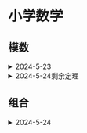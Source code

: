# 小学数学

## 模数

<details>
<summary>2024-5-23</summary>

$$
A = 1 \times 3 \times 5 \times 7 \times 9 \times 11 \times \cdots \cdots \times 2023 \text{的末两位是多少？}
$$

小学题应该找规律就可以了吧，十位乘十位就是整百，所以只要算1×3×5×7×9，然后用周期性规律得出，类似组合问题的本来就应该先简单枚举 去体会 再找到突破口。
这里我想利用同余的乘积性质来分析这个问题。

求末两位数就是模100，就是求除以25和除以4的余数。A一定是25的倍数，这样末两位数只能是00，25，50，75. 由于默认是奇数2023，那么只能是25或75两个的一个。

$\color{red} \text{如果这个数A模4余1就是25，A模4余3就是75.}$

奇数模4的结果是1和-1的交叉出现 

$$
\text{余为正是} 1 \equiv 1 \pmod 4 \equiv 5 \pmod 4 \equiv 9 \pmod 4 \equiv \cdots \cdots  \newline
\text{余为负是} -1 \equiv 3 \pmod 4 \equiv 7 \pmod 4 \equiv 11 \pmod 4 \equiv \cdots \cdots  \newline
\text{而} \lceil {2023/4} \rceil = 2024 = 4 \times 506 \to 2023 = 4 \times 506 - 1
$$

由此得出最后的余为负的共有506个，偶数个-1的结果是1，这样A模4的结果就是1，A的末两位数就是25.

把问题扩展一下，就是数A的末三位数是多少呢？

就是求模1000，分别除以125和除以8的余数。数A一定是125的倍数，且为奇数，那么它的末三位数一定是

$125 \times 1 = 125, 125 \times 3 = 375， 125 \times 5 = 625, 125 \times 7 = 875 $

$$
125 \equiv 5 \pmod 8, 375 \equiv 7 \pmod 8, 625 \equiv 1 \pmod 8, 875 \equiv 3 \pmod 8. 
$$

现在的问题变成求数A莫8后的余数，由于连续8个整数是模8的一个完全剩余系，这里只有奇数，所以每四个数为一组，每组四个数除以8的余数分别是1，3，5，7，即1，3，-3，-1。它们的乘积除以8的余数是1.

1到2024是的自然数一共有2024个，其中一半的奇数，共有1012，1012恰好是4的倍数，刚好四个数一组分完。

$$
1 \times 3 \times 5 \times 7 \times 9 \times 11 \times 13 \times 15 \times \cdots \cdots \times 2023 \newline
= (1 \times 3 \times 5 \times 7) \times (9 \times 11 \times 13 \times 15) \times \cdots \cdots \times (2017 \times 2019 \times 2021 \times 2023) \newline
\equiv = 1 \times 1 \times \cdots \cdots \times 1 \equiv 1 \pmod 8
$$

所以答案是末三位数是625

</details>

<details>
<summary>2024-5-24剩余定理</summary>


就是组合数学中的同余概念

中国古代的一道算术题，原载《孙子算经》，为卷下第二十六题。

今有物，不知其数，三三数之，剩二，五五数之，剩三，七七数之，剩二。问：物几何？答曰：二十三

用现代代数式表示是

$ x \equiv 2 \pmod 3 \equiv 3 \pmod 5 \equiv 2 \pmod 7$

即求同余式的整数解。

明代著名的大数学家程大位，在他所著的《算法统宗》中，对于这种解“孙子问题”的方法，还编出了四句歌诀，名曰《孙子歌诀》：

“三人同行七十稀，五树梅花廿一枝，七子团圆正半月，除百零五便得知”。

网上流传的“韩信点兵”问题（另一版本）：他带1500名士兵去打仗，战死四百多。余者，3人一排，多出2人；5人一排，多出4人；7人一排，多出6人。问活着的士兵人数？

$ x \equiv (2 \times 70 + 4 \times 21 + 6 \times 15) \pmod 105 = 104 \to 104 + 9 \times 105 = 1049$

可参考[数论笔记](/exercises/number.theory.md)中的关于同余定理。

</details>

## 组合

<details>
<summary>2024-5-24</summary>

一个自然数经过不同的排列，可以组成不同的多位数，例如102，共有4中不同的排列方法。
102，120，201，210。那问有9种排列方法的4位数共有多少个呢？

分析：采用分类方法讨论，设这4位数表示位用字母来表示

一、如果4位没有相同的数字，即abcd型。
1. 如果没有数字0，共有4！=24种排列方法，不符合题意
2. 如果有数字0，不能排在第一位，共有3 x 3！= 18种排列方法，不符合题意

二、存在一个相同的数字时，即aabc型。
1. 如果没有数字0，先放置b共有4种，再放置c有三种。一共有4 x 3 = 12种，不符合题意
1. 如果有数字0，有两种可能性
    - a是0，即bc00型，由于0不能在最左边，后面三个位置放置两个0一共有三种，剩下两个位置放置ab，有两种方法，共有2 x 3 = 6种方法，不符合题意。
    - b或c是0，即aab0型，由于0不能放在最左边，有三种方法，剩下的非a也可以放置在3个不同的地方，剩下的两个位置刚好给a，这样一共有3 x 3 = 9种类型，符合题意。

即现在问题是aab0型的排列组合了，a有9种选择，b有8种选择，它们排列方式有9种，一共有9 x 8 x 9 = 648四位数满足要求。

三、如果存在两个两两相同的数字，即aabb型，a或b一定存在一个不为0的数字，就是类型二分析的一种情况。设a不为0，在四个位置中选两个位置放置b，一共3 x 2 = 6种，不符合题意。
四、如果是aaaa型或aaab型，排列方式都小于6，不符合题意

这种题型也是慢慢地分析，分类后一一判断。本题也可以拓展，9种排列改成12，6等。

</details>
